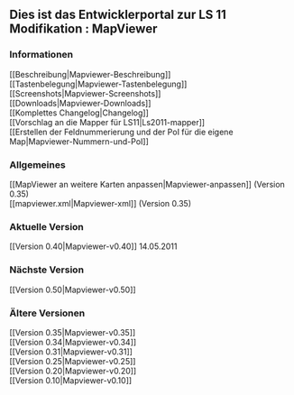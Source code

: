 ## Dies ist das Entwicklerportal zur LS 11 Modifikation : MapViewer

### Informationen
[[Beschreibung|Mapviewer-Beschreibung]]  
[[Tastenbelegung|Mapviewer-Tastenbelegung]]  
[[Screenshots|Mapviewer-Screenshots]]  
[[Downloads|Mapviewer-Downloads]]  
[[Komplettes Changelog|Changelog]]  
[[Vorschlag an die Mapper für LS11|Ls2011-mapper]]  
[[Erstellen der Feldnummerierung und der PoI für die eigene Map|Mapviewer-Nummern-und-PoI]]

### Allgemeines
[[MapViewer an weitere Karten anpassen|Mapviewer-anpassen]]  (Version 0.35)  
[[mapviewer.xml|Mapviewer-xml]]   (Version 0.35)  

### Aktuelle Version
[[Version 0.40|Mapviewer-v0.40]]  14.05.2011

### Nächste Version 
[[Version 0.50|Mapviewer-v0.50]]  

### Ältere Versionen
[[Version 0.35|Mapviewer-v0.35]]  
[[Version 0.34|Mapviewer-v0.34]]  
[[Version 0.31|Mapviewer-v0.31]]  
[[Version 0.25|Mapviewer-v0.25]]  
[[Version 0.20|Mapviewer-v0.20]]  
[[Version 0.10|Mapviewer-v0.10]]  